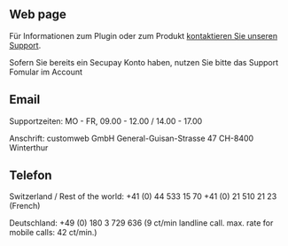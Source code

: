 ## Web page
 
Für Informationen zum Plugin oder zum Produkt <a href="https://wallee.com/ueber-wallee/support?_ga=2.171642464.1523640132.1674037856-1834608674.1611572458" target="_blank">kontaktieren Sie unseren Support</a>. 

Sofern Sie bereits ein Secupay Konto haben, nutzen Sie bitte das Support Fomular im Account
 
## Email

Supportzeiten:
MO - FR, 09.00 - 12.00 / 14.00 - 17.00

Anschrift:
customweb GmbH
General-Guisan-Strasse 47
CH-8400 Winterthur

 
## Telefon
 
Switzerland / Rest of the world:
+41 (0) 44 533 15 70
+41 (0) 21 510 21 23 (French)

Deutschland:
+49 (0) 180 3 729 636
(9 ct/min landline call. max. rate for mobile calls: 42 ct/min.)